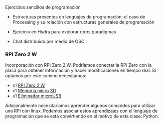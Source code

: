 Ejercicios sencillos de programación

- Estructuras presentes en lenguajes de programación: el caso de Processing y su relación con estructuras generales de programación

- Ejercicio en Hydra para explorar otros paradigmas

- Chat distribuido por medio de OSC

### RPI Zero 2 W 

Incorporación con RPI Zero 2 W. Podríamos conectar la RPI Zero con la placa para obtener información y hacer modificaciones en tiempo real. Si optamos por este camino necesitamos: 

- x1 [RPI Zero 2 W](https://www.330ohms.com/products/raspberry-pi-zero-2-w)
- x1 [Memoria micro SD](https://www.330ohms.com/products/micro-sd-64gb-clase-10)
- x1 [Eliminador microUSB](https://www.330ohms.com/products/eliminador-5v-3a-con-switch)

Adicionalmente necesitaríamos aprender algunos comandos para utilizar una RPI con linux. Podemos asociar estos aprendizajes con el lenguaje de programación que se está convirtiendo en el motivo de esta clase: Python. 